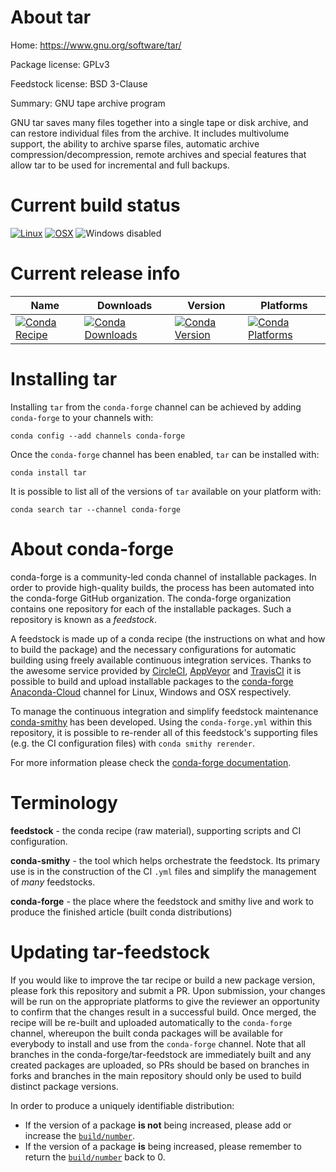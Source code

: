 About tar
=========

Home: https://www.gnu.org/software/tar/

Package license: GPLv3

Feedstock license: BSD 3-Clause

Summary: GNU tape archive program

GNU tar saves many files together into a single tape or disk
archive, and can restore individual files from the archive.  It includes
multivolume support, the ability to archive sparse files, automatic archive
compression/decompression, remote archives and special features that allow
tar to be used for incremental and full backups.


Current build status
====================

[![Linux](https://img.shields.io/circleci/project/github/conda-forge/tar-feedstock/master.svg?label=Linux)](https://circleci.com/gh/conda-forge/tar-feedstock)
[![OSX](https://img.shields.io/travis/conda-forge/tar-feedstock/master.svg?label=macOS)](https://travis-ci.org/conda-forge/tar-feedstock)
![Windows disabled](https://img.shields.io/badge/Windows-disabled-lightgrey.svg)

Current release info
====================

| Name | Downloads | Version | Platforms |
| --- | --- | --- | --- |
| [![Conda Recipe](https://img.shields.io/badge/recipe-tar-green.svg)](https://anaconda.org/conda-forge/tar) | [![Conda Downloads](https://img.shields.io/conda/dn/conda-forge/tar.svg)](https://anaconda.org/conda-forge/tar) | [![Conda Version](https://img.shields.io/conda/vn/conda-forge/tar.svg)](https://anaconda.org/conda-forge/tar) | [![Conda Platforms](https://img.shields.io/conda/pn/conda-forge/tar.svg)](https://anaconda.org/conda-forge/tar) |

Installing tar
==============

Installing `tar` from the `conda-forge` channel can be achieved by adding `conda-forge` to your channels with:

```
conda config --add channels conda-forge
```

Once the `conda-forge` channel has been enabled, `tar` can be installed with:

```
conda install tar
```

It is possible to list all of the versions of `tar` available on your platform with:

```
conda search tar --channel conda-forge
```


About conda-forge
=================

conda-forge is a community-led conda channel of installable packages.
In order to provide high-quality builds, the process has been automated into the
conda-forge GitHub organization. The conda-forge organization contains one repository
for each of the installable packages. Such a repository is known as a *feedstock*.

A feedstock is made up of a conda recipe (the instructions on what and how to build
the package) and the necessary configurations for automatic building using freely
available continuous integration services. Thanks to the awesome service provided by
[CircleCI](https://circleci.com/), [AppVeyor](https://www.appveyor.com/)
and [TravisCI](https://travis-ci.org/) it is possible to build and upload installable
packages to the [conda-forge](https://anaconda.org/conda-forge)
[Anaconda-Cloud](https://anaconda.org/) channel for Linux, Windows and OSX respectively.

To manage the continuous integration and simplify feedstock maintenance
[conda-smithy](https://github.com/conda-forge/conda-smithy) has been developed.
Using the ``conda-forge.yml`` within this repository, it is possible to re-render all of
this feedstock's supporting files (e.g. the CI configuration files) with ``conda smithy rerender``.

For more information please check the [conda-forge documentation](https://conda-forge.org/docs/).

Terminology
===========

**feedstock** - the conda recipe (raw material), supporting scripts and CI configuration.

**conda-smithy** - the tool which helps orchestrate the feedstock.
                   Its primary use is in the construction of the CI ``.yml`` files
                   and simplify the management of *many* feedstocks.

**conda-forge** - the place where the feedstock and smithy live and work to
                  produce the finished article (built conda distributions)


Updating tar-feedstock
======================

If you would like to improve the tar recipe or build a new
package version, please fork this repository and submit a PR. Upon submission,
your changes will be run on the appropriate platforms to give the reviewer an
opportunity to confirm that the changes result in a successful build. Once
merged, the recipe will be re-built and uploaded automatically to the
`conda-forge` channel, whereupon the built conda packages will be available for
everybody to install and use from the `conda-forge` channel.
Note that all branches in the conda-forge/tar-feedstock are
immediately built and any created packages are uploaded, so PRs should be based
on branches in forks and branches in the main repository should only be used to
build distinct package versions.

In order to produce a uniquely identifiable distribution:
 * If the version of a package **is not** being increased, please add or increase
   the [``build/number``](https://conda.io/docs/user-guide/tasks/build-packages/define-metadata.html#build-number-and-string).
 * If the version of a package **is** being increased, please remember to return
   the [``build/number``](https://conda.io/docs/user-guide/tasks/build-packages/define-metadata.html#build-number-and-string)
   back to 0.
